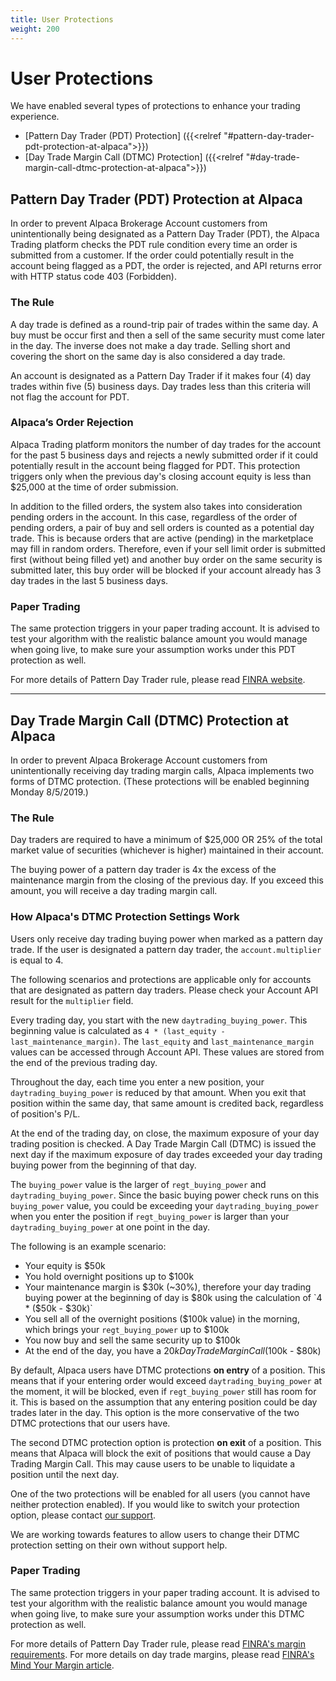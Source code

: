```yaml
---
title: User Protections
weight: 200
---
```

# User Protections
We have enabled several types of protections to enhance your trading experience.

* [Pattern Day Trader (PDT) Protection] ({{<relref "#pattern-day-trader-pdt-protection-at-alpaca">}})
* [Day Trade Margin Call (DTMC) Protection] ({{<relref "#day-trade-margin-call-dtmc-protection-at-alpaca">}})

## Pattern Day Trader (PDT) Protection at Alpaca
In order to prevent Alpaca Brokerage Account customers from unintentionally being
designated as a Pattern Day Trader (PDT), the Alpaca Trading platform checks the PDT
rule condition every time an order is submitted from a customer. If the order could potentially
result in the account being flagged as a PDT, the order is rejected, and API
returns error with HTTP status code 403 (Forbidden).

### The Rule
A day trade is defined as a round-trip pair of trades within the same day. A
buy must be occur first and then a sell of the same security must come later
in the day. The inverse does not make a day trade. Selling short and
covering the short on the same day is also considered a day trade.

An account is designated as a Pattern Day Trader if it makes four (4) day
trades within five (5) business days. Day trades less than this criteria
will not flag the account for PDT.

### Alpaca’s Order Rejection
Alpaca Trading platform monitors the number of day trades for the account
for the past 5 business days and rejects a newly submitted order if it
could potentially result in the account being flagged for PDT. This
protection triggers only when the previous day's closing account equity is less than $25,000 at
the time of order submission.

In addition to the filled orders, the system also takes into
consideration pending orders in the account. In this case, regardless of
the order of pending orders, a pair of buy and sell orders is counted as
a potential day trade. This is because orders that are active (pending)
in the marketplace may fill in random orders. Therefore, even if your
sell limit order is submitted first (without being filled yet) and
another buy order on the same security is submitted later, this buy
order will be blocked if your account already has 3 day trades in
the last 5 business days.

### Paper Trading
The same protection triggers in your paper trading account. It is
advised to test your algorithm with the realistic balance amount you
would manage when going live, to make sure your assumption works under
this PDT protection as well.

For more details of Pattern Day Trader rule, please read
[FINRA website](http://www.finra.org/investors/day-trading-margin-requirements-know-rules).

---

## Day Trade Margin Call (DTMC) Protection at Alpaca
In order to prevent Alpaca Brokerage Account customers from unintentionally receiving day
trading margin calls, Alpaca implements two forms of DTMC protection. (These
protections will be enabled beginning Monday 8/5/2019.)


### The Rule
Day traders are required to have a minimum of $25,000 OR 25% of the total market value of securities (whichever is higher) maintained in their account.

The buying power of a pattern day trader is 4x the excess of the maintenance margin from the closing of the previous day. If you exceed this amount, you will receive a day trading margin call.

### How Alpaca's DTMC Protection Settings Work
Users only receive day trading buying power when marked as a pattern day trade. If the user is designated a
pattern day trader, the `account.multiplier` is equal to 4.

The following scenarios and protections are applicable only for accounts that are designated as pattern day traders.
Please check your Account API result for the `multiplier` field.

Every trading day, you start with the new `daytrading_buying_power`. This beginning value is
calculated as `4 * (last_equity - last_maintenance_margin)`. The `last_equity` and `last_maintenance_margin` values
can be accessed through Account API. These values are stored from the end of the previous trading day.

Throughout the day, each time you enter a new position, your `daytrading_buying_power` is reduced by that amount. When you exit
that position within the same day, that same amount is credited back, regardless of position's P/L.

At the end of the trading day, on close, the maximum exposure of your day trading position is checked. A Day Trade Margin Call (DTMC) is
issued the next day if the maximum exposure of day trades exceeded your day trading buying power from the beginning of that day.

The `buying_power` value is the larger of `regt_buying_power` and `daytrading_buying_power`. Since
the basic buying power check runs on this `buying_power` value, you could be exceeding your `daytrading_buying_power`
when you enter the position if `regt_buying_power` is larger than your `daytrading_buying_power` at one point in the day.

The following is an example scenario:

- Your equity is $50k
- You hold overnight positions up to $100k
- Your maintenance margin is $30k (~30%), therefore your day trading buying power at the beginning of day is $80k using the calculation of `4 * ($50k - $30k)`
- You sell all of the overnight positions ($100k value) in the morning, which brings your `regt_buying_power` up to $100k
- You now buy and sell the same security up to $100k
- At the end of the day, you have a $20k Day Trade Margin Call ($100k - $80k)

By default, Alpaca users have DTMC protections **on entry** of a position. This means that if
your entering order would exceed `daytrading_buying_power` at the moment, it will be blocked, even if
`regt_buying_power` still has room for it. This is based on the assumption that any entering position
could be day trades later in the day.
This option is the more conservative of the two DTMC protections that our users have.

The second DTMC protection option is protection **on exit** of a position. This means that Alpaca will block
the exit of positions that would cause a Day Trading Margin Call. This may cause users to be unable to liquidate a position until the next day.

One of the two protections will be enabled for all users (you cannot have neither protection enabled). If you would like to switch your protection option, please contact [our support](https://support.alpaca.markets/hc/en-us/requests/new).

We are working towards features to allow users to change their DTMC protection setting on their own without support help.


### Paper Trading
The same protection triggers in your paper trading account. It is
advised to test your algorithm with the realistic balance amount you
would manage when going live, to make sure your assumption works under
this DTMC protection as well.

For more details of Pattern Day Trader rule, please read
[FINRA's margin requirements](http://www.finra.org/investors/day-trading-margin-requirements-know-rules).
For more details on day trade margins, please read [FINRA's Mind Your Margin article](https://www.finra.org/investors/highlights/day-traders-mind-your-margin).
